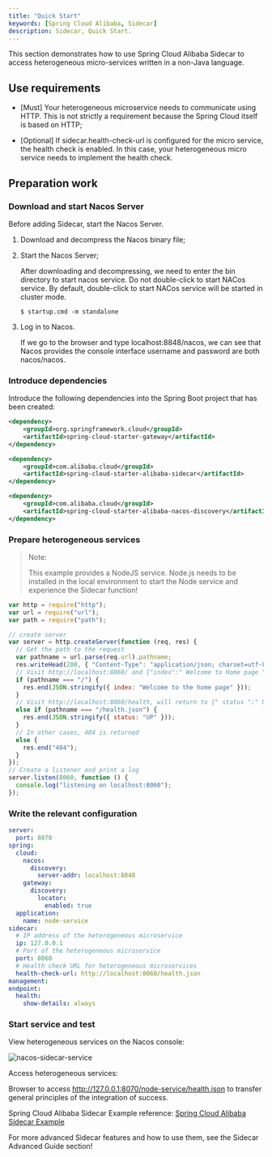 ```yaml
---
title: "Quick Start"
keywords: [Spring Cloud Alibaba, Sidecar]
description: Sidecar, Quick Start.
---
```


This section demonstrates how to use Spring Cloud Alibaba Sidecar to access heterogeneous micro-services written in a non-Java language.

## Use requirements

- [Must] Your heterogeneous microservice needs to communicate using HTTP. This is not strictly a requirement because the Spring Cloud itself is based on HTTP;

- [Optional] If sidecar.health-check-url is configured for the micro service, the health check is enabled. In this case, your heterogeneous micro service needs to implement the health check.

## Preparation work

### Download and start Nacos Server

Before adding Sidecar, start the Nacos Server.

1. Download and decompress the Nacos binary file;

2. Start the Nacos Server;

   After downloading and decompressing, we need to enter the bin directory to start nacos service. Do not double-click to start NACos service. By default, double-click to start NACos service will be started in cluster mode.

   ```shell
   $ startup.cmd -m standalone
   ```

3. Log in to Nacos.

   If we go to the browser and type localhost:8848/nacos, we can see that Nacos provides the console interface username and password are both nacos/nacos.

### Introduce dependencies

Introduce the following dependencies into the Spring Boot project that has been created:

```xml
<dependency>
    <groupId>org.springframework.cloud</groupId>
    <artifactId>spring-cloud-starter-gateway</artifactId>
</dependency>

<dependency>
    <groupId>com.alibaba.cloud</groupId>
    <artifactId>spring-cloud-starter-alibaba-sidecar</artifactId>
</dependency>

<dependency>
    <groupId>com.alibaba.cloud</groupId>
    <artifactId>spring-cloud-starter-alibaba-nacos-discovery</artifactId>
</dependency>
```

### Prepare heterogeneous services

> Note:
>
> This example provides a NodeJS service. Node.js needs to be installed in the local environment to start the Node service and experience the Sidecar function!

```javascript
var http = require("http");
var url = require("url");
var path = require("path");

// create server
var server = http.createServer(function (req, res) {
  // Get the path to the request
  var pathname = url.parse(req.url).pathname;
  res.writeHead(200, { "Content-Type": "application/json; charset=utf-8" });
  // Visit http://localhost:8060/ and {"index":" Welcome to Home page "}
  if (pathname === "/") {
    res.end(JSON.stringify({ index: "Welcome to the home page" }));
  }
  // Visit http://localhost:8060/health, will return to {" status ":" UP "}
  else if (pathname === "/health.json") {
    res.end(JSON.stringify({ status: "UP" }));
  }
  // In other cases, 404 is returned
  else {
    res.end("404");
  }
});
// Create a listener and print a log
server.listen(8060, function () {
  console.log("listening on localhost:8060");
});
```

### Write the relevant configuration

```yaml
server:
  port: 8070
spring:
  cloud:
    nacos:
      discovery:
        server-addr: localhost:8848
    gateway:
      discovery:
        locator:
          enabled: true
  application:
    name: node-service
sidecar:
  # IP address of the heterogeneous microservice
  ip: 127.0.0.1
  # Port of the heterogeneous microservice
  port: 8060
  # Health check URL for heterogeneous microservices
  health-check-url: http://localhost:8060/health.json
management:
endpoint:
  health:
    show-details: always
```

### Start service and test

View heterogeneous services on the Nacos console:

![nacos-sidecar-service](https://camo.githubusercontent.com/7e83efe854ab9dafc306daea8bc4281e05e2c69e4481a7c474d535ddabc1b621/68747470733a2f2f63646e2e6e6c61726b2e636f6d2f79757175652f302f323032322f706e672f313735323238302f313636323534383332343333372d35363663633832342d346430382d343034312d616338332d3139363863373334376139652e706e67)

Access heterogeneous services:

Browser to access http://127.0.0.1:8070/node-service/health.json to transfer general principles of the integration of success.

Spring Cloud Alibaba Sidecar Example reference: [Spring Cloud Alibaba Sidecar Example](https://github.com/alibaba/spring-cloud-alibaba/tree/2022.x/spring-cloud-alibaba-examples/spring-cloud-alibaba-sidecar-examples/spring-cloud-alibaba-sidecar-nacos-example)

For more advanced Sidecar features and how to use them, see the Sidecar Advanced Guide section!

